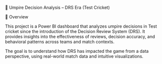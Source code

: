 🏏 Umpire Decision Analysis – DRS Era (Test Cricket)

📌 Overview

This project is a Power BI dashboard that analyzes umpire decisions in Test cricket since the introduction of the Decision Review System (DRS). It provides insights into the effectiveness of reviews, decision accuracy, and behavioral patterns across teams and match contexts.

The goal is to understand how DRS has impacted the game from a data perspective, using real-world match data and intuitive visualizations.
